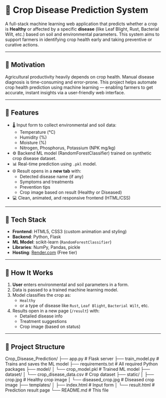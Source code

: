 # 🌾 Crop Disease Prediction System

A full-stack machine learning web application that predicts whether a crop is **Healthy** or affected by a specific **disease** (like Leaf Blight, Rust, Bacterial Wilt, etc.) based on soil and environmental parameters. This system aims to support farmers in identifying crop health early and taking preventive or curative actions.

---

## 🧠 Motivation

Agricultural productivity heavily depends on crop health. Manual disease diagnosis is time-consuming and error-prone. This project helps automate crop health prediction using machine learning — enabling farmers to get accurate, instant insights via a user-friendly web interface.

---

## 🚀 Features

- 🌡️ Input form to collect environmental and soil data:
  - Temperature (°C)
  - Humidity (%)
  - Moisture (%)
  - Nitrogen, Phosphorus, Potassium (NPK mg/kg)
- ⚙️ Backend ML model (RandomForestClassifier) trained on synthetic crop disease dataset.
- 📊 Real-time prediction using `.pkl` model.
- 🌐 Result opens in a **new tab** with:
  - Detected disease name (if any)
  - Symptoms and treatments
  - Prevention tips
  - Crop image based on result (Healthy or Diseased)
- 💻 Clean, animated, and responsive frontend (HTML/CSS)

---

## 🧪 Tech Stack

- **Frontend**: HTML5, CSS3 (custom animation and styling)
- **Backend**: Python, Flask
- **ML Model**: scikit-learn (`RandomForestClassifier`)
- **Libraries**: NumPy, Pandas, pickle
- **Hosting**: [Render.com](https://render.com) (Free tier)

---

## 🧠 How It Works

1. **User** enters environmental and soil parameters in a form.
2. Data is passed to a trained machine learning model.
3. Model classifies the crop as:
   - `Healthy`
   - or a type of disease like `Rust`, `Leaf Blight`, `Bacterial Wilt`, etc.
4. Results open in a new page (`/result`) with:
   - Detailed disease info
   - Treatment suggestions
   - Crop image (based on status)

---

## 📁 Project Structure
Crop_Disease_Prediction/
├── app.py # Flask server
├── train_model.py # Trains and saves the ML model
├── requirements.txt # All required Python packages
├── model/
│ └── crop_model.pkl # Trained ML model
├── dataset/
│ └── crop_disease_data.csv # Crop dataset
├── static/
│ ├── crop.jpg # Healthy crop image
│ └── diseased_crop.jpg # Diseased crop image
├── templates/
│ ├── index.html # Input form
│ └── result.html # Prediction result page
└── README.md # This file

